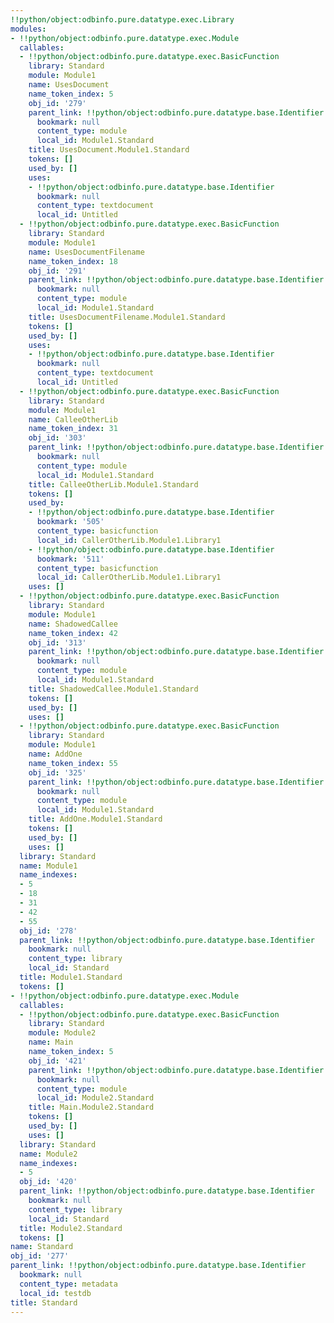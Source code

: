 ```yaml
---
!!python/object:odbinfo.pure.datatype.exec.Library
modules:
- !!python/object:odbinfo.pure.datatype.exec.Module
  callables:
  - !!python/object:odbinfo.pure.datatype.exec.BasicFunction
    library: Standard
    module: Module1
    name: UsesDocument
    name_token_index: 5
    obj_id: '279'
    parent_link: !!python/object:odbinfo.pure.datatype.base.Identifier
      bookmark: null
      content_type: module
      local_id: Module1.Standard
    title: UsesDocument.Module1.Standard
    tokens: []
    used_by: []
    uses:
    - !!python/object:odbinfo.pure.datatype.base.Identifier
      bookmark: null
      content_type: textdocument
      local_id: Untitled
  - !!python/object:odbinfo.pure.datatype.exec.BasicFunction
    library: Standard
    module: Module1
    name: UsesDocumentFilename
    name_token_index: 18
    obj_id: '291'
    parent_link: !!python/object:odbinfo.pure.datatype.base.Identifier
      bookmark: null
      content_type: module
      local_id: Module1.Standard
    title: UsesDocumentFilename.Module1.Standard
    tokens: []
    used_by: []
    uses:
    - !!python/object:odbinfo.pure.datatype.base.Identifier
      bookmark: null
      content_type: textdocument
      local_id: Untitled
  - !!python/object:odbinfo.pure.datatype.exec.BasicFunction
    library: Standard
    module: Module1
    name: CalleeOtherLib
    name_token_index: 31
    obj_id: '303'
    parent_link: !!python/object:odbinfo.pure.datatype.base.Identifier
      bookmark: null
      content_type: module
      local_id: Module1.Standard
    title: CalleeOtherLib.Module1.Standard
    tokens: []
    used_by:
    - !!python/object:odbinfo.pure.datatype.base.Identifier
      bookmark: '505'
      content_type: basicfunction
      local_id: CallerOtherLib.Module1.Library1
    - !!python/object:odbinfo.pure.datatype.base.Identifier
      bookmark: '511'
      content_type: basicfunction
      local_id: CallerOtherLib.Module1.Library1
    uses: []
  - !!python/object:odbinfo.pure.datatype.exec.BasicFunction
    library: Standard
    module: Module1
    name: ShadowedCallee
    name_token_index: 42
    obj_id: '313'
    parent_link: !!python/object:odbinfo.pure.datatype.base.Identifier
      bookmark: null
      content_type: module
      local_id: Module1.Standard
    title: ShadowedCallee.Module1.Standard
    tokens: []
    used_by: []
    uses: []
  - !!python/object:odbinfo.pure.datatype.exec.BasicFunction
    library: Standard
    module: Module1
    name: AddOne
    name_token_index: 55
    obj_id: '325'
    parent_link: !!python/object:odbinfo.pure.datatype.base.Identifier
      bookmark: null
      content_type: module
      local_id: Module1.Standard
    title: AddOne.Module1.Standard
    tokens: []
    used_by: []
    uses: []
  library: Standard
  name: Module1
  name_indexes:
  - 5
  - 18
  - 31
  - 42
  - 55
  obj_id: '278'
  parent_link: !!python/object:odbinfo.pure.datatype.base.Identifier
    bookmark: null
    content_type: library
    local_id: Standard
  title: Module1.Standard
  tokens: []
- !!python/object:odbinfo.pure.datatype.exec.Module
  callables:
  - !!python/object:odbinfo.pure.datatype.exec.BasicFunction
    library: Standard
    module: Module2
    name: Main
    name_token_index: 5
    obj_id: '421'
    parent_link: !!python/object:odbinfo.pure.datatype.base.Identifier
      bookmark: null
      content_type: module
      local_id: Module2.Standard
    title: Main.Module2.Standard
    tokens: []
    used_by: []
    uses: []
  library: Standard
  name: Module2
  name_indexes:
  - 5
  obj_id: '420'
  parent_link: !!python/object:odbinfo.pure.datatype.base.Identifier
    bookmark: null
    content_type: library
    local_id: Standard
  title: Module2.Standard
  tokens: []
name: Standard
obj_id: '277'
parent_link: !!python/object:odbinfo.pure.datatype.base.Identifier
  bookmark: null
  content_type: metadata
  local_id: testdb
title: Standard
---
```

